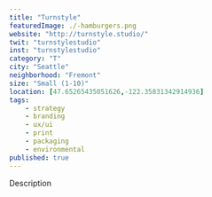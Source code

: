 ```yaml
---
title: "Turnstyle"
featuredImage: ./-hamburgers.png
website: "http://turnstyle.studio/"
twit: "turnstylestudio"
inst: "turnstylestudio"
category: "T"
city: "Seattle"
neighborhood: "Fremont"
size: "Small (1-10)"
location: [47.65265435051626,-122.35831342914936]
tags:
    - strategy
    - branding
    - ux/ui
    - print
    - packaging
    - environmental
published: true
---
```


Description
